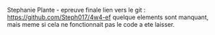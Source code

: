 Stephanie Plante - epreuve finale 
lien vers le git : https://github.com/Steph017/4w4-ef
quelque elements sont manquant, mais meme si cela ne fonctionnait pas le code
a ete laisser.